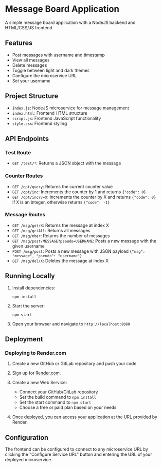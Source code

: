 # Message Board Application

A simple message board application with a NodeJS backend and HTML/CSS/JS frontend.

## Features

- Post messages with username and timestamp
- View all messages
- Delete messages
- Toggle between light and dark themes
- Configure the microservice URL
- Set your username

## Project Structure

- `index.js`: NodeJS microservice for message management
- `index.html`: Frontend HTML structure
- `script.js`: Frontend JavaScript functionality
- `style.css`: Frontend styling

## API Endpoints

### Test Route
- `GET /test/*`: Returns a JSON object with the message

### Counter Routes
- `GET /cpt/query`: Returns the current counter value
- `GET /cpt/inc`: Increments the counter by 1 and returns `{"code": 0}`
- `GET /cpt/inc?v=X`: Increments the counter by X and returns `{"code": 0}` if X is an integer, otherwise returns `{"code": -1}`

### Message Routes
- `GET /msg/get/X`: Returns the message at index X
- `GET /msg/getAll`: Returns all messages
- `GET /msg/nber`: Returns the number of messages
- `GET /msg/post/MESSAGE?pseudo=USERNAME`: Posts a new message with the given username
- `POST /msg/post`: Posts a new message with JSON payload `{"msg": "message", "pseudo": "username"}`
- `GET /msg/del/X`: Deletes the message at index X

## Running Locally

1. Install dependencies:
   ```
   npm install
   ```

2. Start the server:
   ```
   npm start
   ```

3. Open your browser and navigate to `http://localhost:8080`

## Deployment

### Deploying to Render.com

1. Create a new GitHub or GitLab repository and push your code.

2. Sign up for [Render.com](https://render.com/).

3. Create a new Web Service:
   - Connect your GitHub/GitLab repository
   - Set the build command to `npm install`
   - Set the start command to `npm start`
   - Choose a free or paid plan based on your needs

4. Once deployed, you can access your application at the URL provided by Render.

## Configuration

The frontend can be configured to connect to any microservice URL by clicking the "Configure Service URL" button and entering the URL of your deployed microservice.
